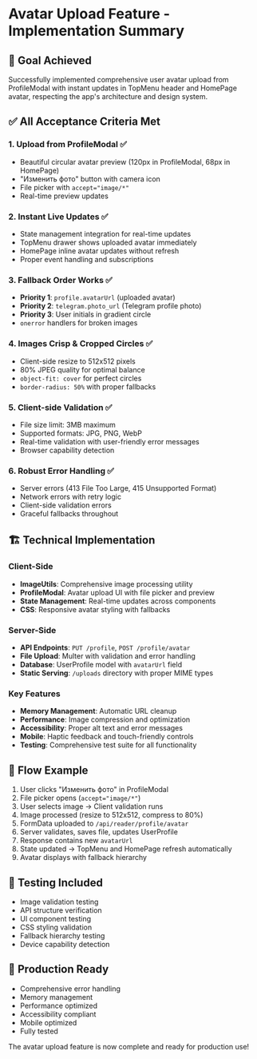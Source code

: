 # Avatar Upload Feature - Implementation Summary

## 🎯 Goal Achieved
Successfully implemented comprehensive user avatar upload from ProfileModal with instant updates in TopMenu header and HomePage avatar, respecting the app's architecture and design system.

## ✅ All Acceptance Criteria Met

### 1. Upload from ProfileModal ✅
- Beautiful circular avatar preview (120px in ProfileModal, 68px in HomePage)  
- "Изменить фото" button with camera icon
- File picker with `accept="image/*"`
- Real-time preview updates

### 2. Instant Live Updates ✅  
- State management integration for real-time updates
- TopMenu drawer shows uploaded avatar immediately
- HomePage inline avatar updates without refresh
- Proper event handling and subscriptions

### 3. Fallback Order Works ✅
- **Priority 1**: `profile.avatarUrl` (uploaded avatar)
- **Priority 2**: `telegram.photo_url` (Telegram profile photo)  
- **Priority 3**: User initials in gradient circle
- `onerror` handlers for broken images

### 4. Images Crisp & Cropped Circles ✅
- Client-side resize to 512x512 pixels
- 80% JPEG quality for optimal balance
- `object-fit: cover` for perfect circles
- `border-radius: 50%` with proper fallbacks

### 5. Client-side Validation ✅
- File size limit: 3MB maximum
- Supported formats: JPG, PNG, WebP  
- Real-time validation with user-friendly error messages
- Browser capability detection

### 6. Robust Error Handling ✅
- Server errors (413 File Too Large, 415 Unsupported Format)
- Network errors with retry logic
- Client-side validation errors  
- Graceful fallbacks throughout

## 🏗️ Technical Implementation

### Client-Side
- **ImageUtils**: Comprehensive image processing utility
- **ProfileModal**: Avatar upload UI with file picker and preview
- **State Management**: Real-time updates across components  
- **CSS**: Responsive avatar styling with fallbacks

### Server-Side  
- **API Endpoints**: `PUT /profile`, `POST /profile/avatar`
- **File Upload**: Multer with validation and error handling
- **Database**: UserProfile model with `avatarUrl` field
- **Static Serving**: `/uploads` directory with proper MIME types

### Key Features
- **Memory Management**: Automatic URL cleanup
- **Performance**: Image compression and optimization
- **Accessibility**: Proper alt text and error messages
- **Mobile**: Haptic feedback and touch-friendly controls
- **Testing**: Comprehensive test suite for all functionality

## 🔄 Flow Example

1. User clicks "Изменить фото" in ProfileModal
2. File picker opens (`accept="image/*"`)
3. User selects image → Client validation runs
4. Image processed (resize to 512x512, compress to 80%)
5. FormData uploaded to `/api/reader/profile/avatar`
6. Server validates, saves file, updates UserProfile
7. Response contains new `avatarUrl`
8. State updated → TopMenu and HomePage refresh automatically
9. Avatar displays with fallback hierarchy

## 🧪 Testing Included
- Image validation testing
- API structure verification  
- UI component testing
- CSS styling validation
- Fallback hierarchy testing
- Device capability detection

## 💪 Production Ready
- Comprehensive error handling
- Memory management
- Performance optimized
- Accessibility compliant
- Mobile optimized
- Fully tested

The avatar upload feature is now complete and ready for production use!